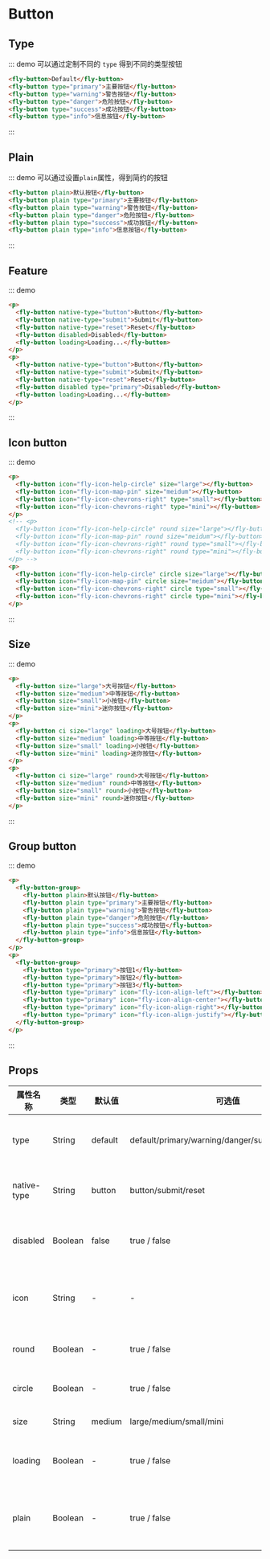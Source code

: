 # Button

## Type

::: demo 可以通过定制不同的 `type` 得到不同的类型按钮

```html
<fly-button>Default</fly-button>
<fly-button type="primary">主要按钮</fly-button>
<fly-button type="warning">警告按钮</fly-button>
<fly-button type="danger">危险按钮</fly-button>
<fly-button type="success">成功按钮</fly-button>
<fly-button type="info">信息按钮</fly-button>
```

:::

## Plain

::: demo 可以通过设置`plain`属性，得到简约的按钮

```html
<fly-button plain>默认按钮</fly-button>
<fly-button plain type="primary">主要按钮</fly-button>
<fly-button plain type="warning">警告按钮</fly-button>
<fly-button plain type="danger">危险按钮</fly-button>
<fly-button plain type="success">成功按钮</fly-button>
<fly-button plain type="info">信息按钮</fly-button>
```

:::

## Feature

::: demo

```html
<p>
  <fly-button native-type="button">Button</fly-button>
  <fly-button native-type="submit">Submit</fly-button>
  <fly-button native-type="reset">Reset</fly-button>
  <fly-button disabled>Disabled</fly-button>
  <fly-button loading>Loading...</fly-button>
</p>
<p>
  <fly-button native-type="button">Button</fly-button>
  <fly-button native-type="submit">Submit</fly-button>
  <fly-button native-type="reset">Reset</fly-button>
  <fly-button disabled type="primary">Disabled</fly-button>
  <fly-button loading>Loading...</fly-button>
</p>
```

:::

## Icon button

::: demo

```html
<p>
  <fly-button icon="fly-icon-help-circle" size="large"></fly-button>
  <fly-button icon="fly-icon-map-pin" size="meidum"></fly-button>
  <fly-button icon="fly-icon-chevrons-right" type="small"></fly-button>
  <fly-button icon="fly-icon-chevrons-right" type="mini"></fly-button>
</p>
<!-- <p>
  <fly-button icon="fly-icon-help-circle" round size="large"></fly-button>
  <fly-button icon="fly-icon-map-pin" round size="meidum"></fly-button>
  <fly-button icon="fly-icon-chevrons-right" round type="small"></fly-button>
  <fly-button icon="fly-icon-chevrons-right" round type="mini"></fly-button>
</p> -->
<p>
  <fly-button icon="fly-icon-help-circle" circle size="large"></fly-button>
  <fly-button icon="fly-icon-map-pin" circle size="meidum"></fly-button>
  <fly-button icon="fly-icon-chevrons-right" circle type="small"></fly-button>
  <fly-button icon="fly-icon-chevrons-right" circle type="mini"></fly-button>
</p>
```

:::

## Size

::: demo

```html
<p>
  <fly-button size="large">大号按钮</fly-button>
  <fly-button size="medium">中等按钮</fly-button>
  <fly-button size="small">小按钮</fly-button>
  <fly-button size="mini">迷你按钮</fly-button>
</p>
<p>
  <fly-button ci size="large" loading>大号按钮</fly-button>
  <fly-button size="medium" loading>中等按钮</fly-button>
  <fly-button size="small" loading>小按钮</fly-button>
  <fly-button size="mini" loading>迷你按钮</fly-button>
</p>
<p>
  <fly-button ci size="large" round>大号按钮</fly-button>
  <fly-button size="medium" round>中等按钮</fly-button>
  <fly-button size="small" round>小按钮</fly-button>
  <fly-button size="mini" round>迷你按钮</fly-button>
</p>
```

:::

## Group button

::: demo

```html
<p>
  <fly-button-group>
    <fly-button plain>默认按钮</fly-button>
    <fly-button plain type="primary">主要按钮</fly-button>
    <fly-button plain type="warning">警告按钮</fly-button>
    <fly-button plain type="danger">危险按钮</fly-button>
    <fly-button plain type="success">成功按钮</fly-button>
    <fly-button plain type="info">信息按钮</fly-button>
  </fly-button-group>
</p>
<p>
  <fly-button-group>
    <fly-button type="primary">按钮1</fly-button>
    <fly-button type="primary">按钮2</fly-button>
    <fly-button type="primary">按钮3</fly-button>
    <fly-button type="primary" icon="fly-icon-align-left"></fly-button>
    <fly-button type="primary" icon="fly-icon-align-center"></fly-button>
    <fly-button type="primary" icon="fly-icon-align-right"></fly-button>
    <fly-button type="primary" icon="fly-icon-align-justify"></fly-button>
  </fly-button-group>
</p>
```

:::

## Props

| 属性名称    | 类型    | 默认值  | 可选值                                            | 说明                 |
| ----------- | ------- | ------- | ------------------------------------------------- | -------------------- |
| type        | String  | default | default/primary/warning/danger/success/info/white | 定义按钮的类型       |
| native-type | String  | button  | button/submit/reset                               | 原生的 type 属性     |
| disabled    | Boolean | false   | true / false                                      | 是否设置为禁用       |
| icon        | String  | -       | -                                                 | 字体图标的样式名称   |
| round       | Boolean | -       | true / false                                      | 是否设有圆角         |
| circle      | Boolean | -       | true / false                                      | 是否设为圆形         |
| size        | String  | medium  | large/medium/small/mini                           | 按钮大小             |
| loading     | Boolean | -       | true / false                                      | 是否显示在加载中     |
| plain       | Boolean | -       | true / false                                      | 是否是简约风格的按钮 |

